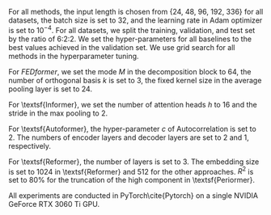 For all methods, the input length is chosen from {24, 48, 96, 192, 336} for all datasets, the batch size is set to 32, and the learning rate in Adam optimizer is set to $10^{-4}$. For all datasets, we split the training, validation, and test set by the ratio of 6:2:2. We set the hyper-parameters for all baselines to the best values achieved in the validation set. We use grid search for all methods in the hyperparameter tuning. 

For $FEDformer$, we set the mode $M$ in the decomposition block to 64, the number of orthogonal basis $k$ is set to 3, the fixed kernel size in the average pooling layer is set to 24.

For \textsf{Informer}, we set the number of attention heads $h$ to 16 and the stride in the max pooling to 2. 

For \textsf{Autoformer}, the hyper-parameter $c$ of Autocorrelation is set to 2. The numbers of encoder layers and decoder layers are set to 2 and 1, respectively. 

For \textsf{Reformer}, the number of layers is set to 3. The embedding size is set to 1024 in \textsf{Reformer} and 512 for the other approaches. $R^{2}$ is set to 80\% for the truncation of the high component  in \textsf{Periormer}.

All experiments are conducted in PyTorch\cite{Pytorch} on a single 
NVIDIA GeForce RTX 3060 Ti GPU.
